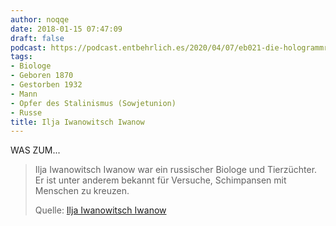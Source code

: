 ```yaml
---
author: noqqe
date: 2018-01-15 07:47:09
draft: false
podcast: https://podcast.entbehrlich.es/2020/04/07/eb021-die-hologrammrolle/
tags:
- Biologe
- Geboren 1870
- Gestorben 1932
- Mann
- Opfer des Stalinismus (Sowjetunion)
- Russe
title: Ilja Iwanowitsch Iwanow
---
```


WAS ZUM...

> Ilja Iwanowitsch Iwanow war ein russischer Biologe und Tierzüchter. Er ist unter
> anderem bekannt für Versuche, Schimpansen mit Menschen zu kreuzen.
>
> Quelle: [Ilja Iwanowitsch Iwanow](https://de.wikipedia.org/wiki/Ilja_Iwanowitsch_Iwanow)